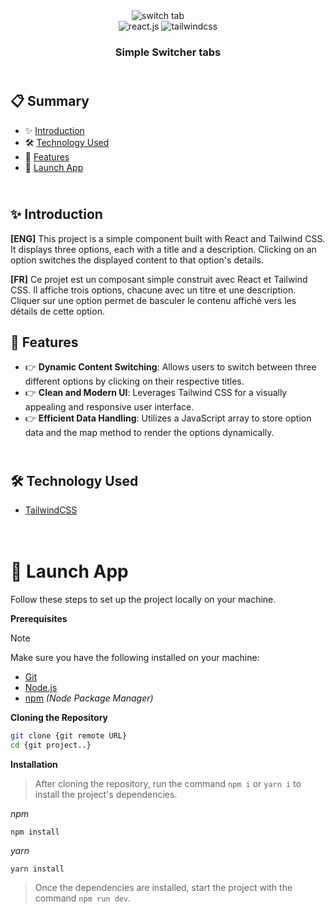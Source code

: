 <div align="center">
  <img src="https://i.giphy.com/media/v1.Y2lkPTc5MGI3NjExNm0weTBmbzJ6emV3d3g4MGhhcm5sbWk4aTUwcXd4cHlxZmd6dnA1ZSZlcD12MV9pbnRlcm5hbF9naWZfYnlfaWQmY3Q9Zw/gmkeuVaEpEpJ4WUx1P/giphy.gif" alt="switch tab"/>
   <div align="center">
        <img src="https://img.shields.io/badge/-React_JS-black?style=for-the-badge&logoColor=white&logo=react&color=61DAFB" alt="react.js" />
        <img src="https://img.shields.io/badge/-Tailwind_CSS-black?style=for-the-badge&logoColor=white&logo=tailwindcss&color=06B6D4" alt="tailwindcss" />
      </div>
  <h3 align="center">Simple Switcher tabs</h3>
</div>

## <br /> 📋 <a name="table">Summary</a>

- ✨ [Introduction](#introduction)
- 🛠 [Technology Used](#tech-stack)
- 📝 [Features](#features)
- 🚀 [Launch App](#launch-app)

## <br /> <a name="introduction">✨ Introduction</a>

**[ENG]** This project is a simple component built with React and Tailwind CSS. It displays three options, each with a title and a description. Clicking on an option switches the displayed content to that option's details.

**[FR]** Ce projet est un composant simple construit avec React et Tailwind CSS. Il affiche trois options, chacune avec un titre et une description. Cliquer sur une option permet de basculer le contenu affiché vers les détails de cette option.

## <a name="features">📝 Features</a>

- 👉 **Dynamic Content Switching**: Allows users to switch between three different options by clicking on their respective titles.
- 👉 **Clean and Modern UI**: Leverages Tailwind CSS for a visually appealing and responsive user interface.
- 👉 **Efficient Data Handling**: Utilizes a JavaScript array to store option data and the map method to render the options dynamically.

## <br /> <a name="tech-stack">🛠 Technology Used</a>

- [TailwindCSS](https://tailwindcss.com/docs/installation)

# <br /> <a name="launch-app">🚀 Launch App</a>

Follow these steps to set up the project locally on your machine.

**Prerequisites**

>[!NOTE]
> Make sure you have the following installed on your machine:

- [Git](https://git-scm.com/)
- [Node.js](https://nodejs.org/en)
- [npm](https://www.npmjs.com/) *(Node Package Manager)*

**Cloning the Repository**

```bash
git clone {git remote URL}
cd {git project..}
```

**Installation**

> After cloning the repository, run the command `npm i` or `yarn i` to install the project's dependencies.

_npm_

```
npm install 
```

_yarn_

```
yarn install
```

> Once the dependencies are installed, start the project with the command `npm run dev`.

